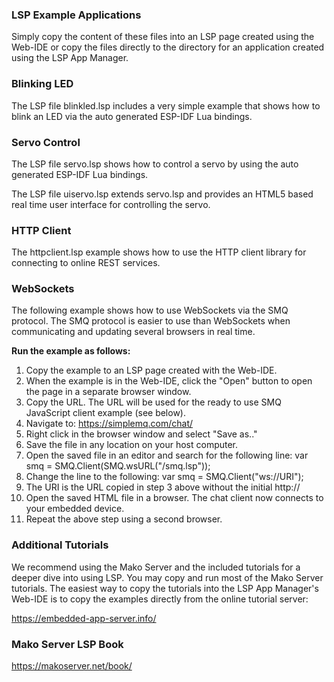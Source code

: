 ### LSP Example Applications

Simply copy the content of these files into an LSP page created using
the Web-IDE or copy the files directly to the directory for an
application created using the LSP App Manager.

### Blinking LED

The LSP file blinkled.lsp includes a very simple example that shows
how to blink an LED via the auto generated ESP-IDF Lua bindings.

### Servo Control

The LSP file servo.lsp shows how to control a servo by using the auto
generated ESP-IDF Lua bindings.

The LSP file uiservo.lsp extends servo.lsp and provides an HTML5 based
real time user interface for controlling the servo.

### HTTP Client

The httpclient.lsp example shows how to use the HTTP client library
for connecting to online REST services.

### WebSockets

The following example shows how to use WebSockets via the SMQ
protocol. The SMQ protocol is easier to use than WebSockets when
communicating and updating several browsers in real time.

**Run the example as follows:**

1. Copy the example to an LSP page created with the Web-IDE. 
2. When the example is in the Web-IDE, click the "Open" button to open
   the page in a separate browser window.
3. Copy the URL. The URL will be used for the ready to use SMQ
   JavaScript client example (see below).
4. Navigate to: https://simplemq.com/chat/
5. Right click in the browser window and select "Save as.."
6. Save the file in any location on your host computer.
7. Open the saved file in an editor and search for the following line:
       var smq = SMQ.Client(SMQ.wsURL("/smq.lsp"));
8. Change the line to the following:
       var smq = SMQ.Client("ws://URI");
9. The URI is the URL copied in step 3 above without the initial http://
10. Open the saved HTML file in a browser. The chat client now
    connects to your embedded device.
11. Repeat the above step using a second browser.


### Additional Tutorials

We recommend using the Mako Server and the included tutorials for a
deeper dive into using LSP. You may copy and run most of the Mako
Server tutorials. The easiest way to copy the tutorials into the LSP
App Manager's Web-IDE is to copy the examples directly from the online
tutorial server:

https://embedded-app-server.info/

### Mako Server LSP Book

https://makoserver.net/book/

